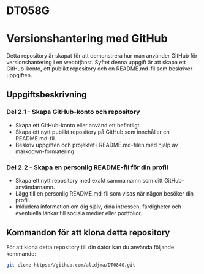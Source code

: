 # DT058G

# Versionshantering med GitHub

Detta repository är skapat för att demonstrera hur man använder GitHub för versionshantering i en webbtjänst.
Syftet denna uppgift är att skapa ett GitHub-konto, ett publikt repository och en README.md-fil som beskriver uppgiften.

## Uppgiftsbeskrivning

### Del 2.1 - Skapa GitHub-konto och repository
- Skapa ett GitHub-konto eller använd ett befintligt.
- Skapa ett nytt publikt repository på GitHub som innehåller en README.md-fil.
- Beskriv uppgiften och projektet i README.md-filen med hjälp av markdown-formatering.

### Del 2.2 - Skapa en personlig README-fil för din profil
- Skapa ett nytt repository med exakt samma namn som ditt GitHub-användarnamn.
- Lägg till en personlig README.md-fil som visas när någon besöker din profil.
- Inkludera information om dig själv, dina intressen, färdigheter och eventuella länkar till sociala medier eller portfolior.

## Kommandon för att klona detta repository
För att klona detta repository till din dator kan du använda följande kommando:

```bash
git clone https://github.com/alidjma/DT084G.git
